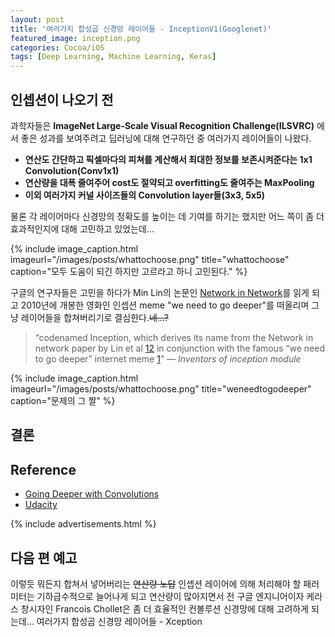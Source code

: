 ```yaml
---
layout: post
title: '여러가지 합성곱 신경망 레이어들 - InceptionV1(Googlenet)'
featured_image: inception.png
categories: Cocoa/iOS
tags: [Deep Learning, Machine Learning, Keras]
---
```



## 인셉션이 나오기 전
과학자들은 **ImageNet Large-Scale Visual Recognition Challenge(ILSVRC)** 에서 좋은 성과를 보여주려고 딥러닝에 대해 연구하던 중 여러가지 레이어들이 나왔다.

- **연산도 간단하고 픽셀마다의 피쳐를 계산해서 최대한 정보를 보존시켜준다는 1x1 Convolution(Conv1x1)**
- **연산량을 대폭 줄여주어 cost도 절약되고 overfitting도 줄여주는 MaxPooling**
- **이외 여러가지 커널 사이즈들의 Convolution layer들(3x3, 5x5)**


물론 각 레이어마다 신경망의 정확도를 높이는 데 기여를 하기는 했지만 어느 쪽이 좀 더 효과적인지에 대해 고민하고 있었는데...

{% include image_caption.html imageurl="/images/posts/whattochoose.png" title="whattochoose" caption="모두 도움이 되긴 하지만 고르라고 하니 고민된다." %}

구글의 연구자들은 고민을 하다가 Min Lin의 논문인 [Network in Network](https://arxiv.org/abs/1312.4400)를 읽게 되고 2010년에 개봉한 영화인 인셉션 meme "we need to go deeper"를 떠올리며 그냥 레이어들을 합쳐버리기로 결심한다.<strike>네...?</strike>

>“codenamed Inception, which derives its name from the Network in network paper by Lin et al [12](https://scholar.google.com/citations?user=BGONmkIAAAAJ&hl=en)
in conjunction with the famous “we need to go deeper” internet meme [1](http://knowyourmeme.com/memes/we-need-to-go-deeper)” <cite>― Inventors of inception module</cite>

{% include image_caption.html imageurl="/images/posts/whattochoose.png" title="weneedtogodeeper" caption="문제의 그 짤" %}


## 결론


## Reference
- [Going Deeper with Convolutions](https://arxiv.org/abs/1409.4842)
- [Udacity](www.udacity.com)

{% include advertisements.html %}

## 다음 편 예고
이렇듯 뭐든지 합쳐서 넣어버리는 <strike>연산량 노답</strike> 인셉션 레이어에 의해 처리해야 할 패러미터는 기하급수적으로 늘어나게 되고 연산량이 많아지면서 전 구글 엔지니어이자 케라스 창시자인 Francois Chollet은 좀 더 효율적인 컨볼루션 신경망에 대해 고려하게 되는데...
여러가지 합성곱 신경망 레이어들 - Xception
